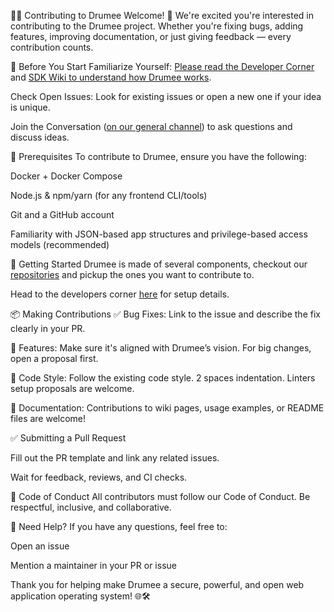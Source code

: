 🧑‍💻 Contributing to Drumee
Welcome! 🎉 We're excited you're interested in contributing to the Drumee project. Whether you're fixing bugs, adding features, improving documentation, or just giving feedback — every contribution counts.

📌 Before You Start
Familiarize Yourself: [Please read the Developer Corner](https://github.com/drumee/documentation/wiki/Developer-Corner) and [SDK Wiki to understand how Drumee works](https://github.com/drumee/sdk/wiki).

Check Open Issues: Look for existing issues or open a new one if your idea is unique.

Join the Conversation ([on our general channel](https://github.com/orgs/drumee/discussions)) to ask questions and discuss ideas.

🧰 Prerequisites
To contribute to Drumee, ensure you have the following:

Docker + Docker Compose

Node.js & npm/yarn (for any frontend CLI/tools)

Git and a GitHub account

Familiarity with JSON-based app structures and privilege-based access models (recommended)


🚀 Getting Started
Drumee is made of several components, checkout our [repositories](https://github.com/orgs/drumee/repositories) and pickup the ones you want to contribute to.

Head to the developers corner [here](https://github.com/drumee/documentation/wiki/Developer-Corner) for setup details.

📦 Making Contributions
✅ Bug Fixes: Link to the issue and describe the fix clearly in your PR.

🚀 Features: Make sure it's aligned with Drumee’s vision. For big changes, open a proposal first.

🧹 Code Style: Follow the existing code style. 2 spaces indentation. Linters setup proposals are welcome.

📝 Documentation: Contributions to wiki pages, usage examples, or README files are welcome!

✅ Submitting a Pull Request

Fill out the PR template and link any related issues.

Wait for feedback, reviews, and CI checks.

🙌 Code of Conduct
All contributors must follow our Code of Conduct. Be respectful, inclusive, and collaborative.

💬 Need Help?
If you have any questions, feel free to:

Open an issue

Mention a maintainer in your PR or issue

Thank you for helping make Drumee a secure, powerful, and open web application operating system! 🌐🛠️

